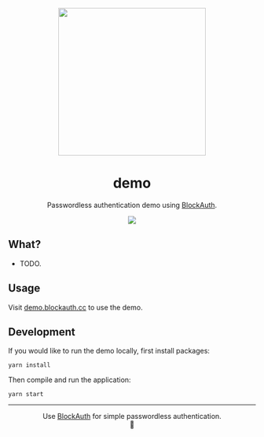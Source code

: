 <p align="center">
  <img 
    src="https://res.cloudinary.com/vidsy/image/upload/v1509658596/circle19_viaray.gif" 
    width="300px"
  >
</p>

<h1 align="center">demo</h1>

<p align="center">
  Passwordless authentication demo using <a href="https://blockauth.cc">BlockAuth</a>.
</p>

<p align="center">
  <a href="https://github.com/blockauth/demo/releases">
    <img src="https://img.shields.io/github/tag/blockauth/demo.svg?style=flat">
  </a>
</p>

## What?

- TODO.

## Usage

Visit [demo.blockauth.cc](https://demo.blockauth.cc) to use the demo.

## Development

If you would like to run the demo locally, first install packages:

```
yarn install
```

Then compile and run the application:

```
yarn start
```

---

<p align="center">
  Use <a href="https://blockauth.cc">BlockAuth</a> for simple passwordless authentication.
  <br>
  🔐
</p>